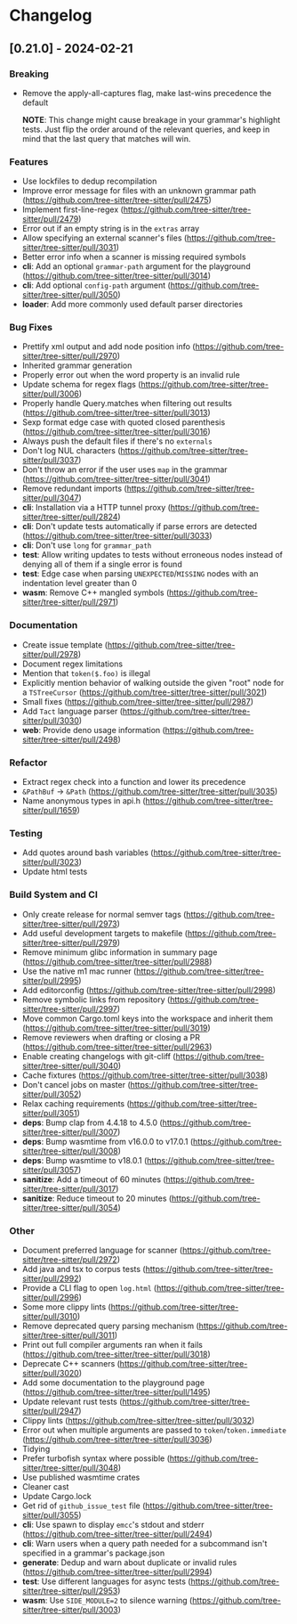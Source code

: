 # Changelog

## [0.21.0] - 2024-02-21

### Breaking
- Remove the apply-all-captures flag, make last-wins precedence the default

  **NOTE**: This change might cause breakage in your grammar's highlight tests.
  Just flip the order around of the relevant queries, and keep in mind that the
  last query that matches will win.

### Features
- Use lockfiles to dedup recompilation
- Improve error message for files with an unknown grammar path (https://github.com/tree-sitter/tree-sitter/pull/2475)
- Implement first-line-regex (https://github.com/tree-sitter/tree-sitter/pull/2479)
- Error out if an empty string is in the `extras` array
- Allow specifying an external scanner's files (https://github.com/tree-sitter/tree-sitter/pull/3031)
- Better error info when a scanner is missing required symbols
- **cli**: Add an optional `grammar-path` argument for the playground (https://github.com/tree-sitter/tree-sitter/pull/3014)
- **cli**: Add optional `config-path` argument (https://github.com/tree-sitter/tree-sitter/pull/3050)
- **loader**: Add more commonly used default parser directories


### Bug Fixes
- Prettify xml output and add node position info (https://github.com/tree-sitter/tree-sitter/pull/2970)
- Inherited grammar generation
- Properly error out when the word property is an invalid rule
- Update schema for regex flags (https://github.com/tree-sitter/tree-sitter/pull/3006)
- Properly handle Query.matches when filtering out results (https://github.com/tree-sitter/tree-sitter/pull/3013)
- Sexp format edge case with quoted closed parenthesis (https://github.com/tree-sitter/tree-sitter/pull/3016)
- Always push the default files if there's no `externals`
- Don't log NUL characters (https://github.com/tree-sitter/tree-sitter/pull/3037)
- Don't throw an error if the user uses `map` in the grammar (https://github.com/tree-sitter/tree-sitter/pull/3041)
- Remove redundant imports (https://github.com/tree-sitter/tree-sitter/pull/3047)
- **cli**: Installation via a HTTP tunnel proxy (https://github.com/tree-sitter/tree-sitter/pull/2824)
- **cli**: Don't update tests automatically if parse errors are detected (https://github.com/tree-sitter/tree-sitter/pull/3033)
- **cli**: Don't use `long` for `grammar_path`
- **test**: Allow writing updates to tests without erroneous nodes instead of denying all of them if a single error is found
- **test**: Edge case when parsing `UNEXPECTED`/`MISSING` nodes with an indentation level greater than 0
- **wasm**: Remove C++ mangled symbols (https://github.com/tree-sitter/tree-sitter/pull/2971)


### Documentation
- Create issue template (https://github.com/tree-sitter/tree-sitter/pull/2978)
- Document regex limitations
- Mention that `token($.foo)` is illegal
- Explicitly mention behavior of walking outside the given "root" node for a `TSTreeCursor` (https://github.com/tree-sitter/tree-sitter/pull/3021)
- Small fixes (https://github.com/tree-sitter/tree-sitter/pull/2987)
- Add `Tact` language parser (https://github.com/tree-sitter/tree-sitter/pull/3030)
- **web**: Provide deno usage information (https://github.com/tree-sitter/tree-sitter/pull/2498)


### Refactor
- Extract regex check into a function and lower its precedence
- `&PathBuf` -> `&Path` (https://github.com/tree-sitter/tree-sitter/pull/3035)
- Name anonymous types in api.h (https://github.com/tree-sitter/tree-sitter/pull/1659)


### Testing
- Add quotes around bash variables (https://github.com/tree-sitter/tree-sitter/pull/3023)
- Update html tests


### Build System and CI
- Only create release for normal semver tags (https://github.com/tree-sitter/tree-sitter/pull/2973)
- Add useful development targets to makefile (https://github.com/tree-sitter/tree-sitter/pull/2979)
- Remove minimum glibc information in summary page (https://github.com/tree-sitter/tree-sitter/pull/2988)
- Use the native m1 mac runner (https://github.com/tree-sitter/tree-sitter/pull/2995)
- Add editorconfig (https://github.com/tree-sitter/tree-sitter/pull/2998)
- Remove symbolic links from repository (https://github.com/tree-sitter/tree-sitter/pull/2997)
- Move common Cargo.toml keys into the workspace and inherit them (https://github.com/tree-sitter/tree-sitter/pull/3019)
- Remove reviewers when drafting or closing a PR (https://github.com/tree-sitter/tree-sitter/pull/2963)
- Enable creating changelogs with git-cliff (https://github.com/tree-sitter/tree-sitter/pull/3040)
- Cache fixtures (https://github.com/tree-sitter/tree-sitter/pull/3038)
- Don't cancel jobs on master (https://github.com/tree-sitter/tree-sitter/pull/3052)
- Relax caching requirements (https://github.com/tree-sitter/tree-sitter/pull/3051)
- **deps**: Bump clap from 4.4.18 to 4.5.0 (https://github.com/tree-sitter/tree-sitter/pull/3007)
- **deps**: Bump wasmtime from v16.0.0 to v17.0.1 (https://github.com/tree-sitter/tree-sitter/pull/3008)
- **deps**: Bump wasmtime to v18.0.1 (https://github.com/tree-sitter/tree-sitter/pull/3057)
- **sanitize**: Add a timeout of 60 minutes (https://github.com/tree-sitter/tree-sitter/pull/3017)
- **sanitize**: Reduce timeout to 20 minutes (https://github.com/tree-sitter/tree-sitter/pull/3054)


### Other
- Document preferred language for scanner (https://github.com/tree-sitter/tree-sitter/pull/2972)
- Add java and tsx to corpus tests (https://github.com/tree-sitter/tree-sitter/pull/2992)
- Provide a CLI flag to open `log.html` (https://github.com/tree-sitter/tree-sitter/pull/2996)
- Some more clippy lints (https://github.com/tree-sitter/tree-sitter/pull/3010)
- Remove deprecated query parsing mechanism (https://github.com/tree-sitter/tree-sitter/pull/3011)
- Print out full compiler arguments ran when it fails (https://github.com/tree-sitter/tree-sitter/pull/3018)
- Deprecate C++ scanners (https://github.com/tree-sitter/tree-sitter/pull/3020)
- Add some documentation to the playground page (https://github.com/tree-sitter/tree-sitter/pull/1495)
- Update relevant rust tests (https://github.com/tree-sitter/tree-sitter/pull/2947)
- Clippy lints (https://github.com/tree-sitter/tree-sitter/pull/3032)
- Error out when multiple arguments are passed to `token`/`token.immediate` (https://github.com/tree-sitter/tree-sitter/pull/3036)
- Tidying
- Prefer turbofish syntax where possible (https://github.com/tree-sitter/tree-sitter/pull/3048)
- Use published wasmtime crates
- Cleaner cast
- Update Cargo.lock
- Get rid of `github_issue_test` file (https://github.com/tree-sitter/tree-sitter/pull/3055)
- **cli**: Use spawn to display `emcc`'s stdout and stderr (https://github.com/tree-sitter/tree-sitter/pull/2494)
- **cli**: Warn users when a query path needed for a subcommand isn't specified in a grammar's package.json
- **generate**: Dedup and warn about duplicate or invalid rules (https://github.com/tree-sitter/tree-sitter/pull/2994)
- **test**: Use different languages for async tests (https://github.com/tree-sitter/tree-sitter/pull/2953)
- **wasm**: Use `SIDE_MODULE=2` to silence warning (https://github.com/tree-sitter/tree-sitter/pull/3003)
